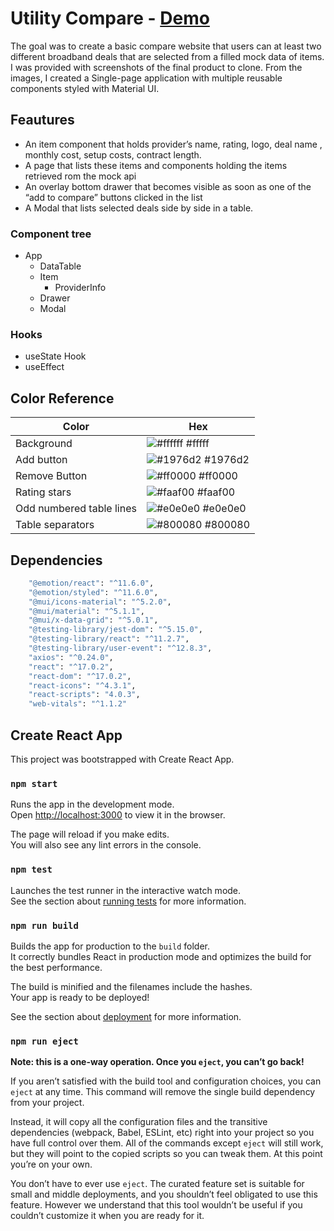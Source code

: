 # Utility Compare - [Demo](https://utilitycompare.netlify.app/)
The goal was to create a basic compare website that users can at least two different broadband deals that are selected from a filled mock data of items. I was provided with screenshots of the final product to clone. From the images, I created a Single-page application with multiple reusable components styled with Material UI.

## Feautures
- An item component that holds provider’s name, rating, logo, deal name , monthly cost, setup costs, contract length. 
- A page that lists these items and components holding the items retrieved rom the mock api
- An overlay bottom drawer that becomes visible as soon as one of the “add to compare” buttons clicked in the list
- A Modal that lists selected deals side by side in a table.

### Component tree

- App
  -   DataTable
    -  Item
       -  ProviderInfo
    - Drawer
    -  Modal
 ### Hooks
 - useState Hook
 - useEffect
 
 ## Color Reference
| Color             | Hex                                                                |
| ----------------- | ------------------------------------------------------------------ |
| Background| ![#ffffff](https://via.placeholder.com/10/fff?text=+) #fffff |
| Add button| ![#1976d2](https://via.placeholder.com/10/1976d2?text=+) #1976d2 |
| Remove Button | ![#ff0000](https://via.placeholder.com/10/ff0000?text=+) #ff0000 |
|Rating stars| ![#faaf00](https://via.placeholder.com/10/faaf00?text=+) #faaf00|
|Odd numbered table lines| ![#e0e0e0](https://via.placeholder.com/10/e0e0e0?text=+) #e0e0e0|
|Table separators| ![#800080](https://via.placeholder.com/10/800080?text=+) #800080|



## Dependencies
```bash
    "@emotion/react": "^11.6.0",
    "@emotion/styled": "^11.6.0",
    "@mui/icons-material": "^5.2.0",
    "@mui/material": "^5.1.1",
    "@mui/x-data-grid": "^5.0.1",
    "@testing-library/jest-dom": "^5.15.0",
    "@testing-library/react": "^11.2.7",
    "@testing-library/user-event": "^12.8.3",
    "axios": "^0.24.0",
    "react": "^17.0.2",
    "react-dom": "^17.0.2",
    "react-icons": "^4.3.1",
    "react-scripts": "4.0.3",
    "web-vitals": "^1.1.2"
```
## Create React App
This project was bootstrapped with Create React App.
### `npm start`

Runs the app in the development mode.\
Open [http://localhost:3000](http://localhost:3000) to view it in the browser.

The page will reload if you make edits.\
You will also see any lint errors in the console.

### `npm test`

Launches the test runner in the interactive watch mode.\
See the section about [running tests](https://facebook.github.io/create-react-app/docs/running-tests) for more information.

### `npm run build`

Builds the app for production to the `build` folder.\
It correctly bundles React in production mode and optimizes the build for the best performance.

The build is minified and the filenames include the hashes.\
Your app is ready to be deployed!

See the section about [deployment](https://facebook.github.io/create-react-app/docs/deployment) for more information.

### `npm run eject`

**Note: this is a one-way operation. Once you `eject`, you can’t go back!**

If you aren’t satisfied with the build tool and configuration choices, you can `eject` at any time. This command will remove the single build dependency from your project.

Instead, it will copy all the configuration files and the transitive dependencies (webpack, Babel, ESLint, etc) right into your project so you have full control over them. All of the commands except `eject` will still work, but they will point to the copied scripts so you can tweak them. At this point you’re on your own.

You don’t have to ever use `eject`. The curated feature set is suitable for small and middle deployments, and you shouldn’t feel obligated to use this feature. However we understand that this tool wouldn’t be useful if you couldn’t customize it when you are ready for it.

